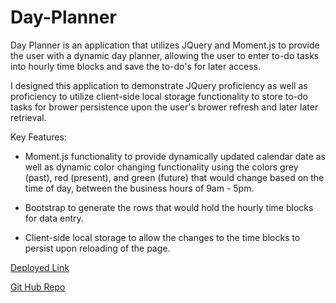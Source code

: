 # Day-Planner
Day Planner is an application that utilizes JQuery and Moment.js to provide the user with a dynamic day planner, allowing the user to enter to-do tasks into hourly time blocks and save the to-do's for later access.

I designed this application to demonstrate JQuery proficiency as well as proficiency to utilize client-side local storage functionality to store to-do tasks for brower persistence upon the user's brower refresh and later later retrieval.

Key Features:

- Moment.js functionality to provide dynamically updated calendar date as well as dynamic color changing functionality using the colors grey (past), red (present), and green (future) that would change based on the time of day, between the business hours of 9am - 5pm.

- Bootstrap to generate the rows that would hold the hourly time blocks for data entry.

- Client-side local storage to allow the changes to the time blocks to persist upon reloading of the page.

[Deployed Link](https://mus-ali1.github.io/Day-Planner/)

[Git Hub Repo](https://github.com/mus-ali1/Day-Planner)